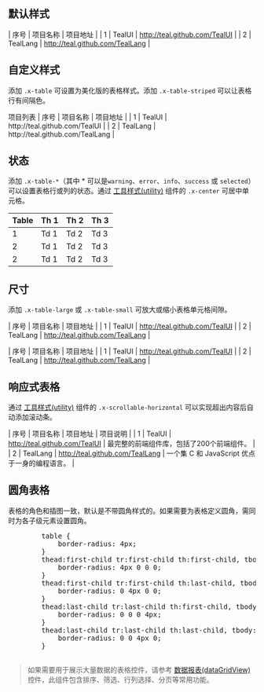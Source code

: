 <link rel="stylesheet" type="text/css" href="../../typography/core/utility.css">

## 默认样式

<aside class="doc-demo">

| 序号 | 项目名称 | 项目地址 |
| 1 | TealUI | http://teal.github.com/TealUI |
| 2 | TealLang | http://teal.github.com/TealLang |

</aside>

## 自定义样式

添加 `.x-table` 可设置为美化版的表格样式。添加 `.x-table-striped` 可以让表格行有间隔色。

<aside class="doc-demo">

<caption>项目列表</caption>
| 序号 | 项目名称 | 项目地址 |
| 1 | TealUI | http://teal.github.com/TealUI |
| 2 | TealLang | http://teal.github.com/TealLang |

</aside>

## 状态

添加 `.x-table-*`（其中 * 可以是`warning`、`error`、`info`、`success` 或 `selected`） 可以设置表格行或列的状态。通过 [工具样式(utility)](../../typography/core/utility.html) 组件的 `.x-center` 可居中单元格。

<aside class="doc-demo">

| Table | Th 1 | Th 2 | Th 3 |
| --- | --- | --- | --- |
| 1 | Td 1 | Td 2 | Td 3 |
| 2 | Td 1 | Td 2 | Td 3 |
| 2 | Td 1 | Td 2 | Td 3 |

</aside>

## 尺寸

添加 `.x-table-large` 或 `.x-table-small` 可放大或缩小表格单元格间隙。

<aside class="doc-demo">

| 序号 | 项目名称 | 项目地址 |
| 1 | TealUI | http://teal.github.com/TealUI |
| 2 | TealLang | http://teal.github.com/TealLang |

| 序号 | 项目名称 | 项目地址 |
| 1 | TealUI | http://teal.github.com/TealUI |
| 2 | TealLang | http://teal.github.com/TealLang |

</aside>

## 响应式表格

通过 [工具样式(utility)](../../typography/core/utility.html) 组件的 `.x-scrollable-horizontal` 可以实现超出内容后自动添加滚动条。

<link rel="stylesheet" type="text/css" href="../../typography/core/utility.css">

<aside class="doc-demo">

<div class="x-scrollable-horizontal">

| 序号 | 项目名称 | 项目地址 | 项目说明 |
| 1 | TealUI | http://teal.github.com/TealUI | 最完整的前端组件库，包括了200个前端组件。 |
| 2 | TealLang | http://teal.github.com/TealLang | 一个集 C 和 JavaScript 优点于一身的编程语言。 |

</div>

</aside>

## 圆角表格

表格的角色和插图一致，默认是不带圆角样式的。如果需要为表格定义圆角，需同时为各子级元素设置圆角。

<pre>        table {
            border-radius: 4px;
        }
        thead:first-child tr:first-child th:first-child, tbody:first-child tr:first-child td:first-child {
            border-radius: 4px 0 0 0;
        }
        thead:first-child tr:first-child th:last-child, tbody:first-child tr:first-child td:last-child {
            border-radius: 0 4px 0 0;
        }
        thead:last-child tr:last-child th:first-child, tbody:last-child tr:last-child td:first-child {
            border-radius: 0 0 0 4px;
        }
        thead:last-child tr:last-child th:last-child, tbody:last-child tr:last-child td:last-child {
            border-radius: 0 0 4px 0;
        }
    </pre>

> 如果需要用于展示大量数据的表格控件，请参考 [数据报表(dataGridView)](../dataView/dataGridView.html) 控件，此组件包含排序、筛选、行列选择、分页等常用功能。